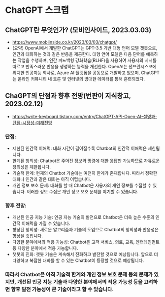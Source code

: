 # ChatGPT 스크랩

## ChatGPT란 무엇인가? (모비인사이드, 2023.03.03)
* https://www.mobiinside.co.kr/2023/03/03/chatgpt/
* (요약) OpenAI에서 개발한 ChatGPT는 GPT-3.5 기반 대형 언어 모델 챗봇으로, 인간과 대화하는 것과 같은 반응을 제공한다. 대형 언어 모델은 다음 단어를 예측하는 작업을 수행하며, 인간 피드백형 강화학습(RLHF)을 사용하여 사용자의 지시를 따르고 만족스러운 반응을 생성하는 능력을 개선한다. OpenAI는 샌프란시스코에 위치한 인공지능 회사로, Azure AI 플랫폼을 공동으로 개발하고 있으며, ChatGPT는 온라인 커뮤니티 내 토론 및 인터넷의 방대한 데이터를 통해 훈련되었다.

## ChaGPT의 단점과 향후 전망(번판이 지식창고, 2023.02.12)
* https://write-keyboard.tistory.com/entry/ChatGPT-API-Open-AI-설명과-단점-시장성-미래전망
### 단점: 
* 제한된 인간적 이해력: 대화 시간이 길어질수록 Chatbot의 인간적 이해력은 제한됩니다.
* 한계된 창의성: Chatbot은 주어진 정보와 명령에 대한 응답만 가능하므로 자유로운 창의성은 제한됩니다.
* 기술적 한계: 현재의 Chatbot 기술에는 여전히 한계가 존재합니다. 따라서 정확한 대화나 인간과 같은 대화는 아직 어렵습니다.
* 개인 정보 보호 문제: 대화를 할 때 Chatbot은 사용자의 개인 정보를 수집할 수 있습니다. 이러한 정보 수집은 개인 정보 보호 문제를 야기할 수 있습니다.

### 향후 전망:
* 개선된 인공 지능 기술: 인공 지능 기술의 발전으로 Chatbot은 더욱 높은 수준의 인간적 이해력을 가질 수 있습니다.
* 향상된 창의성: 새로운 알고리즘과 기술의 도입으로 Chatbot의 창의성과 반응성은 향상될 것입니다.
* 다양한 분야에서의 적용 가능성: Chatbot은 고객 서비스, 의료, 교육, 엔터테인먼트 등 다양한 분야에서 적용 가능합니다.
* 챗봇의 진화: 챗봇 기술은 계속해서 진화하고 발전할 것으로 예상됩니다. 앞으로 더 다양하고 복잡한 대화를 할 수 있는 Chatbot이 등장할 것으로 예상됩니다.

### 따라서 Chatbot은 아직 기술적 한계와 개인 정보 보호 문제 등의 문제가 있지만, 개선된 인공 지능 기술과 다양한 분야에서의 적용 가능성 등을 고려하면 향후 발전 가능성이 큰 기술이라고 할 수 있습니다.
